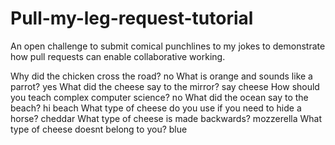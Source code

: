 # Pull-my-leg-request-tutorial
An open challenge to submit comical punchlines to my jokes to demonstrate how pull requests can enable collaborative working.

Why did the chicken cross the road?
no
What is orange and sounds like a parrot?
yes
What did the cheese say to the mirror?
say cheese
How should you teach complex computer science?
no
What did the ocean say to the beach?
hi beach
What type of cheese do you use if you need to hide a horse?
cheddar
What type of cheese is made backwards?
mozzerella 
What type of cheese doesnt belong to you?
blue
